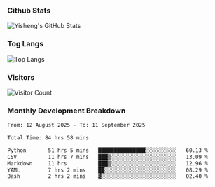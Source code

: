 ### Github Stats
![Yisheng's GitHub Stats](https://github-readme-stats-9qabuvhk1-gongyisheng.vercel.app/api?username=gongyisheng&count_private=true&show_icons=true)
### Tog Langs
![Top Langs](https://github-readme-stats-9qabuvhk1-gongyisheng.vercel.app/api/top-langs/?username=gongyisheng&layout=compact)
### Visitors
![Visitor Count](https://profile-counter.glitch.me/gongyisheng/count.svg)
### Monthly Development Breakdown
<!--START_SECTION:waka-->

```txt
From: 12 August 2025 - To: 11 September 2025

Total Time: 84 hrs 58 mins

Python       51 hrs 5 mins   ███████████████░░░░░░░░░░   60.13 %
CSV          11 hrs 7 mins   ███▒░░░░░░░░░░░░░░░░░░░░░   13.09 %
Markdown     11 hrs          ███▒░░░░░░░░░░░░░░░░░░░░░   12.96 %
YAML         7 hrs 2 mins    ██░░░░░░░░░░░░░░░░░░░░░░░   08.29 %
Bash         2 hrs 2 mins    ▓░░░░░░░░░░░░░░░░░░░░░░░░   02.40 %
```

<!--END_SECTION:waka-->
